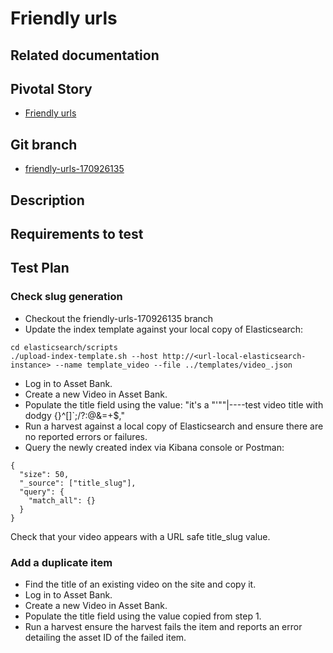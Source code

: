 <!--Generateanewfileusing-->
<!--sed -e s/\Friendly urls/My story/ -e s/\170926135/156128780/ -e s/\friendly-urls-170926135/`git_current_branch`/g template.md tee `git_current_branch`.md -->

# Friendly urls

## Related documentation

## Pivotal Story

* [Friendly urls](https://www.pivotaltracker.com/story/show/170926135)

## Git branch

* [friendly-urls-170926135](https://github.com/HammerMuseum/hammer-datastore/tree/friendly-urls-170926135)

## Description

## Requirements to test

## Test Plan

### Check slug generation

- Checkout the friendly-urls-170926135 branch
- Update the index template against your local copy of Elasticsearch:

```
cd elasticsearch/scripts
./upload-index-template.sh --host http://<url-local-elasticsearch-instance> --name template_video --file ../templates/video_.json 
```

- Log in to Asset Bank.
- Create a new Video in Asset Bank.
- Populate the title field using the value: "it's a \"'""|----test video title with dodgy {}\^[]`;/?:@&=+$,"
- Run a harvest against a local copy of Elasticsearch and ensure there are no reported errors or failures.
- Query the newly created index via Kibana console or Postman:

```GET videos/_search
{
  "size": 50, 
  "_source": ["title_slug"],
  "query": {
    "match_all": {}
  }
}
```

Check that your video appears with a URL safe title_slug value.

### Add a duplicate item

- Find the title of an existing video on the site and copy it.
- Log in to Asset Bank.
- Create a new Video in Asset Bank.
- Populate the title field using the value copied from step 1.
- Run a harvest ensure the harvest fails the item and reports an error detailing the asset ID of the failed item.
